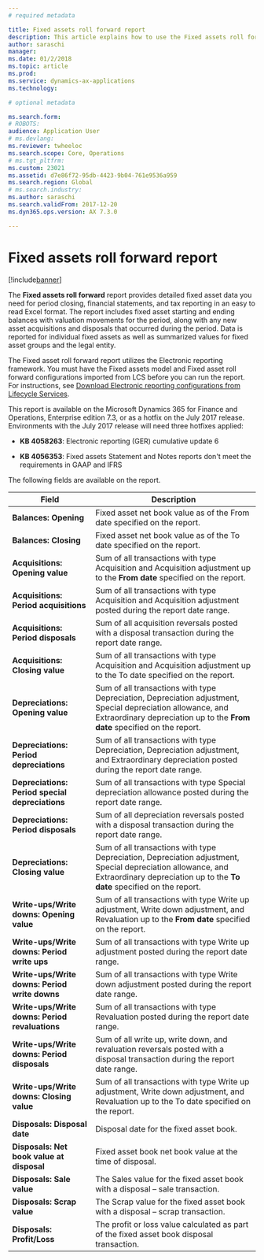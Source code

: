 ```yaml
---
# required metadata

title: Fixed assets roll forward report
description: This article explains how to use the Fixed assets roll forward report.
author: saraschi
manager: 
ms.date: 01/2/2018
ms.topic: article
ms.prod: 
ms.service: dynamics-ax-applications
ms.technology: 

# optional metadata

ms.search.form: 
# ROBOTS: 
audience: Application User
# ms.devlang: 
ms.reviewer: twheeloc
ms.search.scope: Core, Operations
# ms.tgt_pltfrm: 
ms.custom: 23021
ms.assetid: d7e86f72-95db-4423-9b04-761e9536a959
ms.search.region: Global
# ms.search.industry: 
ms.author: saraschi
ms.search.validFrom: 2017-12-20
ms.dyn365.ops.version: AX 7.3.0

---
```

# Fixed assets roll forward report

[!include[banner](../includes/banner.md)]

The **Fixed assets roll forward** report provides detailed fixed asset data you need for period closing, financial statements, and tax reporting in an easy to read Excel format. The report includes fixed asset starting and ending balances with valuation movements for the period, along with any new asset acquisitions and disposals that occurred during the period. Data is reported for individual fixed assets as well as summarized values for fixed asset groups and the legal entity.

The Fixed asset roll forward report utilizes the Electronic reporting framework. You must have the Fixed assets model and Fixed asset roll forward configurations imported from LCS before you can run the report. For instructions, see [Download Electronic reporting configurations from Lifecycle Services](https://docs.microsoft.com/en-us/dynamics365/unified-operations/dev-itpro/analytics/download-electronic-reporting-configuration-lcs).

This report is available on the Microsoft Dynamics 365 for Finance and Operations, Enterprise edition 7.3, or as a hotfix on the July 2017 release. Environments with the July 2017 release will need three hotfixes applied:

- **KB 4058263**:  Electronic reporting (GER) cumulative update 6

- **KB 4056353**: Fixed assets Statement and Notes reports don't meet the requirements in GAAP and IFRS

The following fields are available on the report.

| **Field**                                   | **Description**                               |
|---------------------------------------------|-----------------------------------------------|
| **Balances: Opening**                       | Fixed asset net book value as of the From date specified on the report.       |
| **Balances: Closing**                       | Fixed asset net book value as of the To date specified on the report.           |
| **Acquisitions: Opening value**             | Sum of all transactions with type Acquisition and Acquisition adjustment up to the **From date** specified on the report.                  |
| **Acquisitions: Period acquisitions**           | Sum of all transactions with type Acquisition and Acquisition adjustment posted during the report date range.                                |
| **Acquisitions: Period disposals**              | Sum of all acquisition reversals posted with a disposal transaction during the report date range.                                     |
| **Acquisitions: Closing value**                 | Sum of all transactions with type Acquisition and Acquisition adjustment up to the To date specified on the report.                    |
| **Depreciations: Opening value**                | Sum of all transactions with type Depreciation, Depreciation adjustment, Special depreciation allowance, and Extraordinary depreciation up to the **From date** specified on the report. |
| **Depreciations: Period depreciations**         | Sum of all transactions with type Depreciation, Depreciation adjustment, and Extraordinary depreciation posted during the report date range.               |
| **Depreciations: Period special depreciations** | Sum of all transactions with type Special depreciation allowance posted during the report date range.              |
| **Depreciations: Period disposals**             | Sum of all depreciation reversals posted with a disposal transaction during the report date range.                 |
| **Depreciations: Closing value**                | Sum of all transactions with type Depreciation, Depreciation adjustment, Special depreciation allowance, and Extraordinary depreciation up to the **To date** specified on the report.   |
| **Write-ups/Write downs: Opening value**        | Sum of all transactions with type Write up adjustment, Write down adjustment, and Revaluation up to the **From date** specified on the report.                                           |
| **Write-ups/Write downs: Period write ups**     | Sum of all transactions with type Write up adjustment posted during the report date range.                                                                                           |
| **Write-ups/Write downs: Period write downs**   | Sum of all transactions with type Write down adjustment posted during the report date range.                                                                                         |
| **Write-ups/Write downs: Period revaluations**  | Sum of all transactions with type Revaluation posted during the report date range. |
| **Write-ups/Write downs: Period disposals**     | Sum of all write up, write down, and revaluation reversals posted with a disposal transaction during the report date range.                                                          |
| **Write-ups/Write downs: Closing value**        | Sum of all transactions with type Write up adjustment, Write down adjustment, and Revaluation up to the To date specified on the report.                                             |
| **Disposals: Disposal date**                    | Disposal date for the fixed asset book.      |
| **Disposals: Net book value at disposal**       | Fixed asset book net book value at the time of disposal.         |
| **Disposals: Sale value**                       | The Sales value for the fixed asset book with a disposal – sale transaction.      |
| **Disposals: Scrap value**                      | The Scrap value for the fixed asset book with a disposal – scrap transaction.     |
| **Disposals: Profit/Loss**                      | The profit or loss value calculated as part of the fixed asset book disposal transaction.            |
